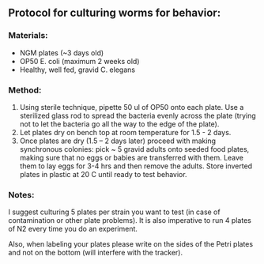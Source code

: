 ## Protocol for culturing worms for behavior:

### Materials:

- NGM plates (~3 days old)
- OP50 E. coli (maximum 2 weeks old)
- Healthy, well fed, gravid C. elegans

### Method:

1.	Using sterile technique, pipette 50 ul of OP50 onto each plate. Use a sterilized glass rod to spread the bacteria evenly across the plate (trying not to let the bacteria go all the way to the edge of the plate).
2.	Let plates dry on bench top at room temperature for 1.5 - 2 days.
3.	Once plates are dry (1.5 – 2 days later) proceed with making synchronous colonies: pick ~ 5 gravid adults onto seeded food plates, making sure that no eggs or babies are transferred with them. Leave them to lay eggs for 3-4 hrs and then remove the adults. Store inverted plates in plastic at 20 C until ready to test behavior.


### Notes:

I suggest culturing 5 plates per strain you want to test (in case of contamination or other plate problems). It is also imperative to run 4 plates of N2 every time you do an experiment. 

Also, when labeling your plates please write on the sides of the Petri plates and not on the bottom (will interfere with the tracker).
